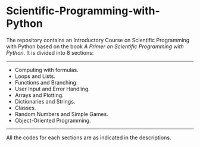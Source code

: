 # Scientific-Programming-with-Python
The repository contains an Introductory Course on Scientific Programming with Python based on the book *A Primer on Scientific Programming with Python*.
It is divided into 8 sections:
***
- Computing with formulas.
- Loops and Lists.
- Functions and Branching.
- User Input and Error Handling.
- Arrays and Plotting.
- Dictionaries and Strings.
- Classes.
- Random Numbers and Simple Games.
- Object-Oriented Programming.
***
All the codes for each sections are as indicated in the descriptions.
